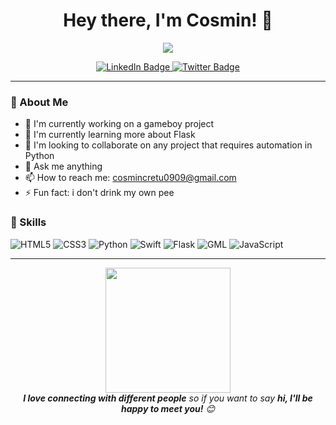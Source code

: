 <h1 align="center">Hey there, I'm Cosmin! 👋</h1>

<p align="center">
  <img src="https://readme-typing-svg.herokuapp.com/?lines=Welcome;I+like+creating+things+from+nothing&center=true&width=500&height=50">
</p>

<p align="center">
  <a href="https://www.linkedin.com/in/cosmin-cretu-349002306/">
    <img src="https://img.shields.io/badge/-LinkedIn-blue?style=flat-square&logo=Linkedin&logoColor=white&link=https://www.linkedin.com/in/your-linkedin-profile/" alt="LinkedIn Badge">
  </a>
  <a href="https://twitter.com/inkdPG">
    <img src="https://img.shields.io/badge/-Twitter-1ca0f1?style=flat-square&labelColor=1ca0f1&logo=twitter&logoColor=white&link=https://twitter.com/your-twitter-handle" alt="Twitter Badge">
  </a>
</p>

---

### 🌟 About Me

- 🔭 I'm currently working on a gameboy project
- 🌱 I'm currently learning more about Flask
- 👯 I'm looking to collaborate on any project that requires automation in Python
- 💬 Ask me anything
- 📫 How to reach me: cosmincretu0909@gmail.com
- ⚡ Fun fact: i don't drink my own pee

### 🚀 Skills

<p align="left">
  <img src="https://img.shields.io/badge/-HTML5-E34F26?style=flat-square&logo=html5&logoColor=white" alt="HTML5">
  <img src="https://img.shields.io/badge/-CSS3-1572B6?style=flat-square&logo=css3&logoColor=white" alt="CSS3">
  <img src="https://img.shields.io/badge/-Python-3776AB?style=flat-square&logo=Python&logoColor=white" alt="Python">
  <img src="https://img.shields.io/badge/-Swift-FA7343?style=flat-square&logo=Swift&logoColor=white" alt="Swift">
  <img src="https://img.shields.io/badge/-Flask-000000?style=flat-square&logo=Flask&logoColor=white" alt="Flask">
  <img src="https://img.shields.io/badge/-GML-8CC445?style=flat-square&logo=gamemaker-studio&logoColor=white" alt="GML">
  <img src="https://img.shields.io/badge/-JavaScript-F7DF1E?style=flat-square&logo=JavaScript&logoColor=black" alt="JavaScript">
</p>

---

<p align="center">
  <img src="https://media.giphy.com/media/5LukhZkYzESOs/giphy.gif" width="200">
  <br>
  <em><b>I love connecting with different people</b> so if you want to say <b>hi, I'll be happy to meet you!</b> 😊</em>
</p>
